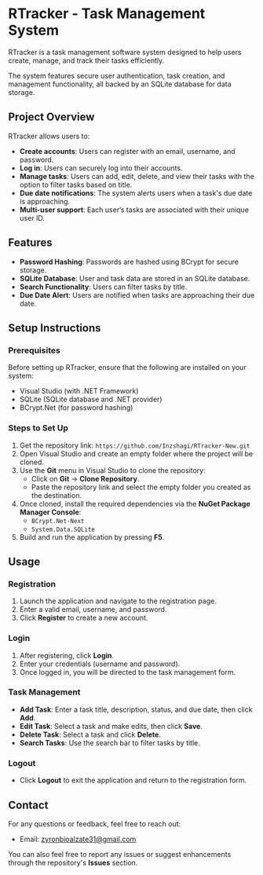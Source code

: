 
# RTracker - Task Management System

RTracker is a task management software system designed to help users create, manage, and track their tasks efficiently. 

The system features secure user authentication, task creation, and management functionality, all backed by an SQLite database for data storage.

## Project Overview

RTracker allows users to:
- **Create accounts**: Users can register with an email, username, and password.
- **Log in**: Users can securely log into their accounts.
- **Manage tasks**: Users can add, edit, delete, and view their tasks with the option to filter tasks based on title.
- **Due date notifications**: The system alerts users when a task's due date is approaching.
- **Multi-user support**: Each user’s tasks are associated with their unique user ID.

## Features
- **Password Hashing**: Passwords are hashed using BCrypt for secure storage.
- **SQLite Database**: User and task data are stored in an SQLite database.
- **Search Functionality**: Users can filter tasks by title.
- **Due Date Alert**: Users are notified when tasks are approaching their due date.

## Setup Instructions

### Prerequisites
Before setting up RTracker, ensure that the following are installed on your system:
- Visual Studio (with .NET Framework)
- SQLite (SQLite database and .NET provider)
- BCrypt.Net (for password hashing)

### Steps to Set Up
1. Get the repository link: `https://github.com/Inzshagi/RTracker-New.git`
2. Open Visual Studio and create an empty folder where the project will be cloned.
3. Use the **Git** menu in Visual Studio to clone the repository:
   - Click on **Git** -> **Clone Repository**.
   - Paste the repository link and select the empty folder you created as the destination.
4. Once cloned, install the required dependencies via the **NuGet Package Manager Console**:
   - `BCrypt.Net-Next`
   - `System.Data.SQLite`
5. Build and run the application by pressing **F5**.

## Usage

### Registration
1. Launch the application and navigate to the registration page.
2. Enter a valid email, username, and password.
3. Click **Register** to create a new account.

### Login
1. After registering, click **Login**.
2. Enter your credentials (username and password).
3. Once logged in, you will be directed to the task management form.

### Task Management
- **Add Task**: Enter a task title, description, status, and due date, then click **Add**.
- **Edit Task**: Select a task and make edits, then click **Save**.
- **Delete Task**: Select a task and click **Delete**.
- **Search Tasks**: Use the search bar to filter tasks by title.

### Logout
- Click **Logout** to exit the application and return to the registration form.

## Contact
For any questions or feedback, feel free to reach out:
- Email: zyronbioalzate31@gmail.com

You can also feel free to report any issues or suggest enhancements through the repository's **Issues** section.

